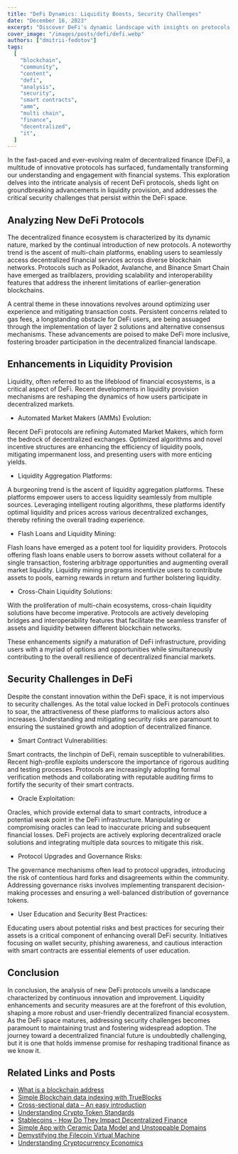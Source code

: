 ```yaml
---
title: "DeFi Dynamics: Liquidity Boosts, Security Challenges"
date: "December 16, 2023"
excerpt: "Discover DeFi's dynamic landscape with insights on protocols, liquidity, and security. A comprehensive view of the evolving decentralized financial ecosystem."
cover_image: "/images/posts/defi/defi.webp"
authors: ["dmitrii-fedotov"]
tags:
  [
    "blockchain",
    "community",
    "content",
    "defi",
    "analysis",
    "security",
    "smart contracts",
    "amm",
    "multi chain",
    "finance",
    "decentralized",
    "it",
  ]
---
```


In the fast-paced and ever-evolving realm of decentralized finance (DeFi), a multitude of innovative protocols has surfaced, fundamentally transforming our understanding and engagement with financial systems. This exploration delves into the intricate analysis of recent DeFi protocols, sheds light on groundbreaking advancements in liquidity provision, and addresses the critical security challenges that persist within the DeFi space.

## Analyzing New DeFi Protocols

The decentralized finance ecosystem is characterized by its dynamic nature, marked by the continual introduction of new protocols. A noteworthy trend is the ascent of multi-chain platforms, enabling users to seamlessly access decentralized financial services across diverse blockchain networks. Protocols such as Polkadot, Avalanche, and Binance Smart Chain have emerged as trailblazers, providing scalability and interoperability features that address the inherent limitations of earlier-generation blockchains.

A central theme in these innovations revolves around optimizing user experience and mitigating transaction costs. Persistent concerns related to gas fees, a longstanding obstacle for DeFi users, are being assuaged through the implementation of layer 2 solutions and alternative consensus mechanisms. These advancements are poised to make DeFi more inclusive, fostering broader participation in the decentralized financial landscape.

## Enhancements in Liquidity Provision

Liquidity, often referred to as the lifeblood of financial ecosystems, is a critical aspect of DeFi. Recent developments in liquidity provision mechanisms are reshaping the dynamics of how users participate in decentralized markets.

- Automated Market Makers (AMMs) Evolution:

Recent DeFi protocols are refining Automated Market Makers, which form the bedrock of decentralized exchanges. Optimized algorithms and novel incentive structures are enhancing the efficiency of liquidity pools, mitigating impermanent loss, and presenting users with more enticing yields.

- Liquidity Aggregation Platforms:

A burgeoning trend is the ascent of liquidity aggregation platforms. These platforms empower users to access liquidity seamlessly from multiple sources. Leveraging intelligent routing algorithms, these platforms identify optimal liquidity and prices across various decentralized exchanges, thereby refining the overall trading experience.

- Flash Loans and Liquidity Mining:

Flash loans have emerged as a potent tool for liquidity providers. Protocols offering flash loans enable users to borrow assets without collateral for a single transaction, fostering arbitrage opportunities and augmenting overall market liquidity. Liquidity mining programs incentivize users to contribute assets to pools, earning rewards in return and further bolstering liquidity.

- Cross-Chain Liquidity Solutions:

With the proliferation of multi-chain ecosystems, cross-chain liquidity solutions have become imperative. Protocols are actively developing bridges and interoperability features that facilitate the seamless transfer of assets and liquidity between different blockchain networks.

These enhancements signify a maturation of DeFi infrastructure, providing users with a myriad of options and opportunities while simultaneously contributing to the overall resilience of decentralized financial markets.

## Security Challenges in DeFi

Despite the constant innovation within the DeFi space, it is not impervious to security challenges. As the total value locked in DeFi protocols continues to soar, the attractiveness of these platforms to malicious actors also increases. Understanding and mitigating security risks are paramount to ensuring the sustained growth and adoption of decentralized finance.

- Smart Contract Vulnerabilities:

Smart contracts, the linchpin of DeFi, remain susceptible to vulnerabilities. Recent high-profile exploits underscore the importance of rigorous auditing and testing processes. Protocols are increasingly adopting formal verification methods and collaborating with reputable auditing firms to fortify the security of their smart contracts.

- Oracle Exploitation:

Oracles, which provide external data to smart contracts, introduce a potential weak point in the DeFi infrastructure. Manipulating or compromising oracles can lead to inaccurate pricing and subsequent financial losses. DeFi projects are actively exploring decentralized oracle solutions and integrating multiple data sources to mitigate this risk.

- Protocol Upgrades and Governance Risks:

The governance mechanisms often lead to protocol upgrades, introducing the risk of contentious hard forks and disagreements within the community. Addressing governance risks involves implementing transparent decision-making processes and ensuring a well-balanced distribution of governance tokens.

- User Education and Security Best Practices:

Educating users about potential risks and best practices for securing their assets is a critical component of enhancing overall DeFi security. Initiatives focusing on wallet security, phishing awareness, and cautious interaction with smart contracts are essential elements of user education.

## Conclusion

In conclusion, the analysis of new DeFi protocols unveils a landscape characterized by continuous innovation and improvement. Liquidity enhancements and security measures are at the forefront of this evolution, shaping a more robust and user-friendly decentralized financial ecosystem. As the DeFi space matures, addressing security challenges becomes paramount to maintaining trust and fostering widespread adoption. The journey toward a decentralized financial future is undoubtedly challenging, but it is one that holds immense promise for reshaping traditional finance as we know it.

## Related Links and Posts

- [What is a blockchain address](https://dspyt.com/what-is-blockchain-address)
- [Simple Blockchain data indexing with TrueBlocks](https://dspyt.com/blockchain-data-indexer-with-trueblocks)
- [Cross-sectional data – An easy introduction](https://dspyt.com/cross-sectional-data-an-easy-introduction)
- [Understanding Crypto Token Standards](https://dspyt.com/understanding-crypto-token-standards)
- [Stablecoins - How Do They Impact Decentralized Finance](https://dspyt.com/stablecoins)
- [Simple App with Ceramic Data Model and Unstoppable Domains](https://dspyt.com/simple-app-with-ceramic-data-model-and-unstoppable-domains)
- [Demystifying the Filecoin Virtual Machine](https://dspyt.com/Filecoin-architecture)
- [Understanding Cryptocurrency Economics](https://dspyt.com/unraveling-tokenomics)
